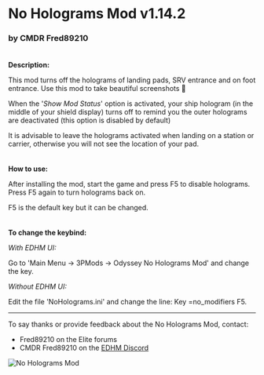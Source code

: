 # No Holograms Mod v1.14.2

### by CMDR Fred89210<br><br>


**Description:**

This mod turns off the holograms of landing pads, SRV entrance and on foot entrance.
Use this mod to take beautiful screenshots 🤩

When the '*Show Mod Status*' option is activated, your ship hologram (in the middle of your shield display) turns off to remind you the outer holograms are deactivated (this option is disabled by default)

It is advisable to leave the holograms activated when landing on a station or carrier, otherwise you will not see the location of your pad.
<br><br><br>
**How to use:**

After installing the mod, start the game and press F5 to disable holograms.
Press F5 again to turn holograms back on.

F5 is the default key but it can be changed.
<br><br><br>
**To change the keybind:**

*With EDHM UI:* 

Go to 'Main Menu -> 3PMods -> Odyssey No Holograms Mod' and change the key.

*Without EDHM UI:* 

Edit the file 'NoHolograms.ini' and change the line: Key =no_modifiers F5.

-------------------------------------------------------------------------

To say thanks or provide feedback about the No Holograms Mod, contact:
- Fred89210 on the Elite forums
- CMDR Fred89210 on the [EDHM Discord](https://discord.gg/MtBszksjMr)

![No Holograms Mod](https://github.com/psychicEgg/EDHM/blob/main/Odyssey/3rdPartyMods/No-Holograms/No-Hologram-1.jpg?raw=true)
